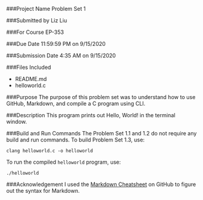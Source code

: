 ###Project Name
Problem Set 1

###Submitted by
Liz Liu

###For Course
EP-353

###Due Date
11:59:59 PM on 9/15/2020

###Submission Date
4:35 AM on 9/15/2020

###Files Included
* README.md
* helloworld.c

###Purpose
The purpose of this problem set was to understand how to use GitHub, Markdown, and compile a C program using CLI.

###Description
This program prints out Hello, World! in the terminal window.

###Build and Run Commands
The Problem Set 1.1 and 1.2 do not require any build and run commands. To build Problem Set 1.3, use:

```
clang helloworld.c -o helloworld
```

To run the compiled `helloworld` program, use:

```
./helloworld
```

###Acknowledgement
I used the [Markdown Cheatsheet](https://github.com/adam-p/markdown-here/wiki/Markdown-Cheatsheet) on GitHub to figure out the syntax for Markdown.